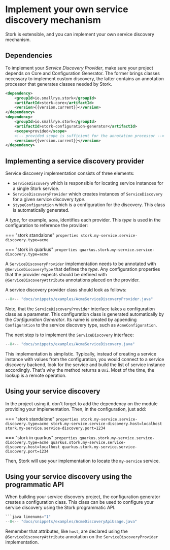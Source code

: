 # Implement your own service discovery mechanism

Stork is extensible, and you can implement your own service discovery mechanism.

## Dependencies

To implement your _Service Discovery Provider_, make sure your project depends on Core and Configuration Generator. 
The former brings classes necessary to implement custom discovery, the latter contains an annotation processor that generates classes needed by Stork.

```xml
<dependency>
    <groupId>io.smallrye.stork</groupId>
    <artifactId>stork-core</artifactId>
    <version>{{version.current}}</version>
</dependency>
<dependency>
    <groupId>io.smallrye.stork</groupId>
    <artifactId>stork-configuration-generator</artifactId>
    <scope>provided</scope>
    <!-- provided scope is sufficient for the annotation processor -->
    <version>{{version.current}}</version>
</dependency>
```

## Implementing a service discovery provider

Service discovery implementation consists of three elements:

- `ServiceDiscovery` which is responsible for locating service instances for a single Stork service.
- `ServiceDiscoveryProvider` which creates instances of `ServiceDiscovery` for a given service discovery _type_.
- `$typeConfiguration` which is a configuration for the discovery. This class is automatically generated.

A _type_, for example, `acme`, identifies each provider.
This _type_ is used in the configuration to reference the provider:

=== "stork standalone"
    ```properties
    stork.my-service.service-discovery.type=acme
    ```

=== "stork in quarkus"
    ```properties
    quarkus.stork.my-service.service-discovery.type=acme
    ```

A `ServiceDiscoveryProvider` implementation needs to be annotated with `@ServiceDiscoveryType` that defines the _type_.
Any configuration properties that the provider expects should be defined with `@ServiceDiscoveryAttribute` annotations placed on the provider.

A service discovery provider class should look as follows:

```java linenums="1"
--8<-- "docs/snippets/examples/AcmeServiceDiscoveryProvider.java"
```

Note, that the `ServiceDiscoveryProvider` interface takes a configuration class as a parameter. This configuration class 
is generated automatically by the _Configuration Generator_. 
Its name is created by appending `Configuration` to the service discovery type, such as `AcmeConfiguration`.

The next step is to implement the `ServiceDiscovery` interface:

```java linenums="1"
--8<-- "docs/snippets/examples/AcmeServiceDiscovery.java"
```

This implementation is simplistic.
Typically, instead of creating a service instance with values from the configuration, you would connect to a service discovery backend, look for the service and build the list of service instance accordingly.
That's why the method returns a `Uni`.
Most of the time, the lookup is a remote operation.

## Using your service discovery

In the project using it, don't forget to add the dependency on the module providing your implementation.
Then, in the configuration, just add:

=== "stork standalone"
    ```properties
    stork.my-service.service-discovery.type=acme
    stork.my-service.service-discovery.host=localhost
    stork.my-service.service-discovery.port=1234
    ```

=== "stork in quarkus"
    ```properties
    quarkus.stork.my-service.service-discovery.type=acme
    quarkus.stork.my-service.service-discovery.host=localhost
    quarkus.stork.my-service.service-discovery.port=1234
    ```


Then, Stork will use your implementation to locate the `my-service` service.

## Using your service discovery using the programmatic API

When building your service discovery project, the configuration generator creates a configuration class.
This class can be used to configure your service discovery using the Stork programmatic API.

```java
```java linenums="1"
--8<-- "docs/snippets/examples/AcmeDiscoveryApiUsage.java"
```

Remember that attributes, like `host`, are declared using the `@ServiceDiscoveryAttribute` annotation on the `ServiceDiscoveryProvider` implementation.